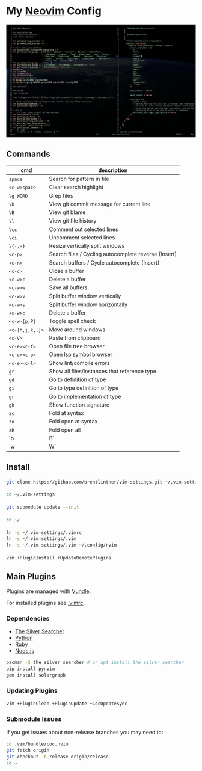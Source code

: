 # My [Neovim](https://neovim.io/) Config

![demo with a few files open](https://raw.githubusercontent.com/brentlintner/vim-settings/master/screenshot.png)

## Commands

| cmd              | description                     |
| ---              | ---                             |
| `space`          | Search for pattern in file      |
| `<c-w>space`   | Clear search highlight          |
| `\g WORD`       | Grep files                      |
| `\b`    | View git commit message for current line              |
| `\B`       | View git blame                      |
| `\l`       | View git file history                      |
| `\cc`       | Comment out selected lines           |
| `\ci`       | Uncomment selected lines           |
| `\{-,=}`         | Resize vertically split windows |
| `<c-p>`         | Search files / Cycling autocomplete reverse (Insert)              |
| `<c-n>`         | Search buffers / Cycle autocomplete (Insert)  |
| `<c-c>`       | Close a buffer |
| `<c-w>c`       | Delete a buffer |
| `<c-w>w`             | Save all buffers                |
| `<c-w>v` | Split buffer window vertically             |
| `<c-w>s` | Split buffer window horizontally             |
| `<c-w>c` | Delete a buffer             |
| `<c-w>{p,P}`   | Toggle spell check              |
| `<c-{h,j,k,l}>` | Move around windows             |
| `<c-V>`         | Paste from clipboard            |
| `<c-e><c-f>`       | Open file tree browser          |
| `<c-e><c-p>`       | Open lsp symbol browser          |
| `<c-e><c-l>`       | Show lint/compile errors          |
| `gr`             | Show all files/instances that reference type                |
| `gd`             | Go to definition of type                |
| `gi`             | Go to type definition of type                |
| `gr`             | Go to implementation of type                |
| `gh`             | Show function signature  |
| `zc`             | Fold at syntax  |
| `zo`             | Fold open at syntax  |
| `zR`             | Fold open all  |
| `b|B`             | Backword jumps |
| `w|W`             | Forward jumps  |

## Install
```sh
git clone https://github.com/brentlintner/vim-settings.git ~/.vim-settings

cd ~/.vim-settings

git submodule update --init

cd ~/

ln -s ~/.vim-settings/.vimrc
ln -s ~/.vim-settings/.vim
ln -s ~/.vim-settings/.vim ~/.config/nvim

vim +PluginInstall +UpdateRemotePlugins
```
## Main Plugins

Plugins are managed with [Vundle](https://github.com/VundleVim/Vundle.vim).

For installed plugins see [.vimrc](.vimrc).

### Dependencies

* [The Silver Searcher](https://github.com/ggreer/the_silver_searcher)
* [Python](https://pypi.org/project/pip/)
* [Ruby](https://rubygems.org/)
* [Node.js](https://nodejs.org/)
```sh
pacman -S the_silver_searcher # or apt install the_silver_searcher
pip install pynvim
gem install solargraph
```
### Updating Plugins
```sh
vim +PluginClean +PluginUpdate +CocUpdateSync
```
### Submodule Issues

If you get issues about non-release branches you may need to:
```sh
cd .vim/bundle/coc.nvim
git fetch origin
git checkout -b release origin/release
cd ~
```
